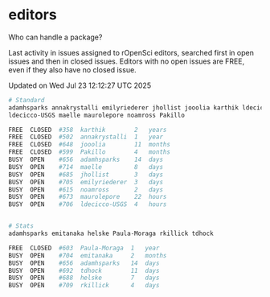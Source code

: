 # editors

Who can handle a package?

Last activity in issues assigned to rOpenSci editors, searched first in open
issues and then in closed issues. Editors with no open issues are FREE, even if
they also have no closed issue.


Updated on Wed Jul 23 12:12:27 UTC 2025

```bash
# Standard
adamhsparks annakrystalli emilyriederer jhollist jooolia karthik ldecicco
ldecicco-USGS maelle maurolepore noamross Pakillo

FREE  CLOSED  #358  karthik        2   years
FREE  CLOSED  #502  annakrystalli  1   year
FREE  CLOSED  #648  jooolia        11  months
FREE  CLOSED  #599  Pakillo        4   months
BUSY  OPEN    #656  adamhsparks    14  days
BUSY  OPEN    #714  maelle         8   days
BUSY  OPEN    #685  jhollist       3   days
BUSY  OPEN    #705  emilyriederer  3   days
BUSY  OPEN    #615  noamross       2   days
BUSY  OPEN    #673  maurolepore    22  hours
BUSY  OPEN    #706  ldecicco-USGS  4   hours


# Stats
adamhsparks emitanaka helske Paula-Moraga rkillick tdhock

FREE  CLOSED  #603  Paula-Moraga  1   year
BUSY  OPEN    #704  emitanaka     2   months
BUSY  OPEN    #656  adamhsparks   14  days
BUSY  OPEN    #692  tdhock        11  days
BUSY  OPEN    #688  helske        7   days
BUSY  OPEN    #709  rkillick      4   days
```
